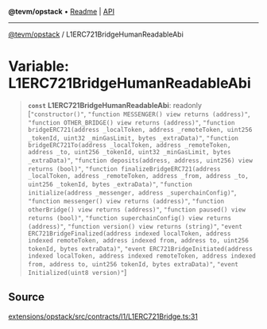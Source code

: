 **@tevm/opstack** • [Readme](../README.md) \| [API](../globals.md)

***

[@tevm/opstack](../README.md) / L1ERC721BridgeHumanReadableAbi

# Variable: L1ERC721BridgeHumanReadableAbi

> **`const`** **L1ERC721BridgeHumanReadableAbi**: readonly [`"constructor()"`, `"function MESSENGER() view returns (address)"`, `"function OTHER_BRIDGE() view returns (address)"`, `"function bridgeERC721(address _localToken, address _remoteToken, uint256 _tokenId, uint32 _minGasLimit, bytes _extraData)"`, `"function bridgeERC721To(address _localToken, address _remoteToken, address _to, uint256 _tokenId, uint32 _minGasLimit, bytes _extraData)"`, `"function deposits(address, address, uint256) view returns (bool)"`, `"function finalizeBridgeERC721(address _localToken, address _remoteToken, address _from, address _to, uint256 _tokenId, bytes _extraData)"`, `"function initialize(address _messenger, address _superchainConfig)"`, `"function messenger() view returns (address)"`, `"function otherBridge() view returns (address)"`, `"function paused() view returns (bool)"`, `"function superchainConfig() view returns (address)"`, `"function version() view returns (string)"`, `"event ERC721BridgeFinalized(address indexed localToken, address indexed remoteToken, address indexed from, address to, uint256 tokenId, bytes extraData)"`, `"event ERC721BridgeInitiated(address indexed localToken, address indexed remoteToken, address indexed from, address to, uint256 tokenId, bytes extraData)"`, `"event Initialized(uint8 version)"`]

## Source

[extensions/opstack/src/contracts/l1/L1ERC721Bridge.ts:31](https://github.com/evmts/tevm-monorepo/blob/main/extensions/opstack/src/contracts/l1/L1ERC721Bridge.ts#L31)
